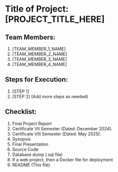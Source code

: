 # Title of Project: [PROJECT_TITLE_HERE]

## Team Members:
1. [TEAM_MEMBER_1_NAME]
2. [TEAM_MEMBER_2_NAME]
3. [TEAM_MEMBER_3_NAME]
4. [TEAM_MEMBER_4_NAME]

## Steps for Execution:
1. [STEP 1]
2. [STEP 2]
   (Add more steps as needed)

## Checklist:
1. Final Project Report
2. Certificate VII Semester (Dated: December 2024).
3. Certificate VIII Semester (Dated: May 2025).
4. Synopsis
5. Final Presentation
6. Source Code
7. Database dump (.sql file)
8. If a web project, then a Docker file for deployment
9. README (This file)
